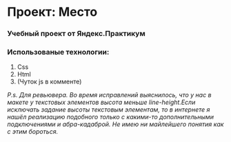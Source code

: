 # Проект: Место

### Учебный проект от Яндекс.Практикум

### Использованые технологии:
1. Css
2. Html
3. (Чуток js в комменте)

*P.s. Для ревьювера. Во время исправлений выяснилось, что у нас в макете у текстовых элементов высота меньше line-height.Если исключать задание высоты текстовым элементам, то в интернете я нашёл реализацию подобного только с какими-то дополнительными подключениями и абра-кадаброй. Не имею ни майлейшего понятия как с этим бороться.*

